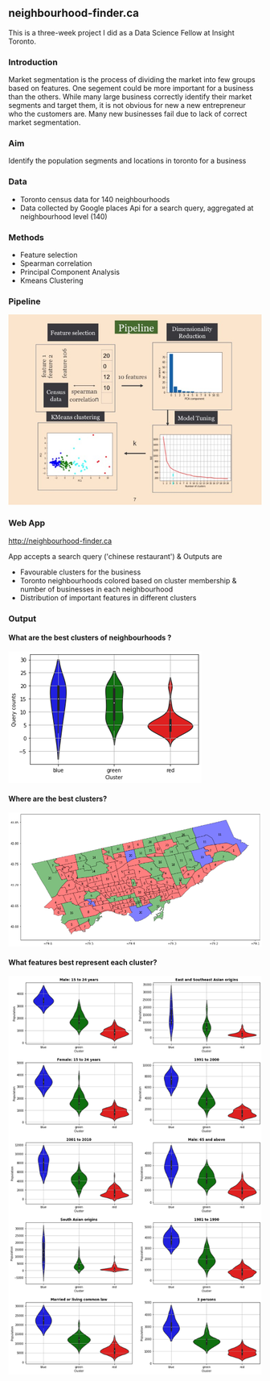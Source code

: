 ## neighbourhood-finder.ca

This is a three-week project I did as a Data Science Fellow at Insight Toronto.

### Introduction
Market segmentation is the process of dividing the market into few groups based on features. One segement could be more important for a business than the others. While many large business correctly identify their market segments and target them, it is not obvious for new a new entrepreneur who the customers are. Many new businesses fail due to lack of correct market segmentation.  
### Aim
Identify the population segments and locations in toronto for a business

### Data
* Toronto census data for 140 neighbourhoods
* Data collected by Google places Api for a search query, aggregated at neighbourhood level (140)

### Methods
* Feature selection
* Spearman correlation
* Principal Component Analysis
* Kmeans Clustering

### Pipeline

![](images/Slide07.jpg)



### Web App
http://neighbourhood-finder.ca

App accepts a search query ('chinese restaurant') & Outputs are
* Favourable clusters for the business
* Toronto neighbourhoods colored based on cluster membership & number of businesses in each neighbourhood
* Distribution of important features in different clusters

### Output
#### What are the best clusters of neighbourhoods ?
![](images/1.plot.png)
#### Where are the best clusters?
![](images/2.plot.png)
#### What features best represent each cluster?
![](images/3.plot.png)
